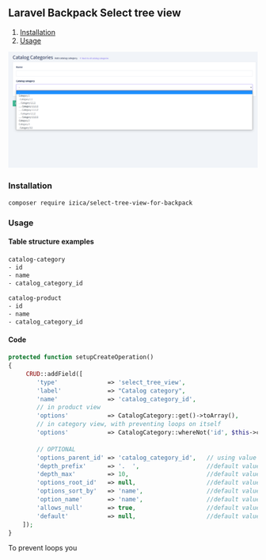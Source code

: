 ## Laravel Backpack Select tree view

1. [Installation](#installation)
2. [Usage](#usage)

![Alt text](screenshots/screenshot.png?raw=true "screenshot")

### Installation

```
composer require izica/select-tree-view-for-backpack
```

### Usage

#### Table structure examples

```
catalog-category
- id
- name
- catalog_category_id
```

```
catalog-product
- id
- name
- catalog_category_id
```

#### Code

```php
protected function setupCreateOperation()
{
     CRUD::addField([
        'type'              => 'select_tree_view',
        'label'             => "Catalog category",
        'name'              => 'catalog_category_id',
        // in product view
        'options'           => CatalogCategory::get()->toArray(),
        // in category view, with preventing loops on itself
        'options'           => CatalogCategory::whereNot('id', $this->crud->getCurrentEntryId())->get()->toArray(),
   
        // OPTIONAL
        'options_parent_id' => 'catalog_category_id',   // using value from 'name' param by default
        'depth_prefix'      => '.  ',                   //default value
        'depth_max'         => 10,                      //default value
        'options_root_id'   => null,                    //default value
        'options_sort_by'   => 'name',                  //default value
        'option_name'       => 'name',                  //default value
        'allows_null'       => true,                    //default value
        'default'           => null,                    //default value
    ]);
}

```

To prevent loops you